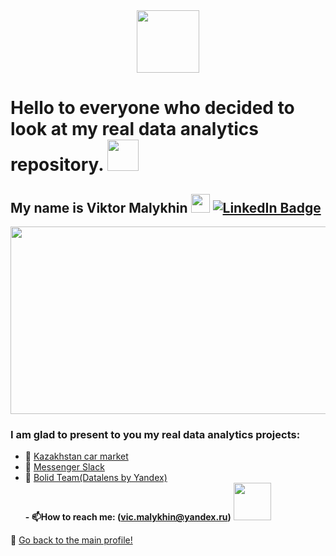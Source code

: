   </a>
</div>

<div id="header" align="center">
  <img src="https://media.giphy.com/media/9pwNdVm3HFPa14bkwW/giphy.gif" width="100"/>

</div>

  </a>
</div>
<img src="https://komarev.com/ghpvc/?username=MalykhinViktor&style=flat-square&color=blue" alt=""/>


<h1>
 Hello to everyone who decided to look at my real data analytics repository.
  <img src="https://media.giphy.com/media/MPxg9U887PS0B8XT4J/giphy.gif" width="50px"/>
</h1>

<h2>
  My name is Viktor Malykhin
  <img src="https://media.giphy.com/media/hvRJCLFzcasrR4ia7z/giphy.gif" width="30px"/>
   <a href="https://www.linkedin.com/in/виктор-малыхин-76a066279/">
    <img src="https://img.shields.io/badge/LinkedIn-blue?style=for-the-badge&logo=linkedin&logoColor=white" alt="LinkedIn Badge"/>
  </a> 
</h2>
<div align="center">
  <img src="https://media.giphy.com/media/l378c04F2fjeZ7vH2/giphy.gif" width="600" height="300"/>
</div> 



### I am glad to present to you my real data analytics projects:

  -  🚗  <a href="https://github.com/MalykhinViktor/Date_analytics_real_data/tree/Kazakhstan_car_market">Kazakhstan car market</a>
  - 💬 <a href="https://github.com/MalykhinViktor/Date_analytics_real_data/blob/Slack_messenger">Messenger Slack</a>
   - 🍭 <a href="https://github.com/MalykhinViktor/Date_analytics_real_data/blob/Bolid.Team/README.md"> Bolid Team(Datalens by Yandex)</a>  
**- :mailbox:How to reach me: (vic.malykhin@yandex.ru)** <img src="https://media.giphy.com/media/Y01wot3Bt9Bpdz8xvs/giphy.gif" width="60px"/>


:office:  <a href="https://github.com/MalykhinViktor" target="_blank"> Go back to the main profile!</a>
